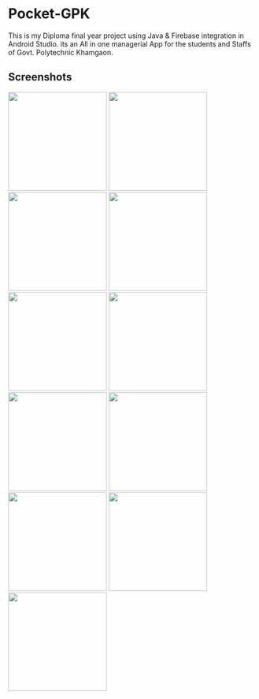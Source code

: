 # Pocket-GPK
This is my Diploma final year project using Java & Firebase integration in Android Studio. its an All in one managerial App for the students and Staffs of Govt. Polytechnic Khamgaon.


## Screenshots
<img src="https://user-images.githubusercontent.com/47142604/99796297-3ec04500-2b53-11eb-9329-527d780296c7.jpg" width="200"/>
<img src="https://user-images.githubusercontent.com/47142604/99796316-454ebc80-2b53-11eb-98a4-0e7ab70962ed.png" width="200"/>     
<img src="https://user-images.githubusercontent.com/47142604/99796348-57c8f600-2b53-11eb-99c5-20a7653b7183.jpg" width="200"/>     
<img src="https://user-images.githubusercontent.com/47142604/99796356-5b5c7d00-2b53-11eb-8b6b-1378bf8eff64.png" width="200"/>    
<img src="https://user-images.githubusercontent.com/47142604/99796375-657e7b80-2b53-11eb-9817-00a880a83677.png" width="200"/> 
<img src="https://user-images.githubusercontent.com/47142604/99796382-68796c00-2b53-11eb-93ec-2323b960df4d.png" width="200"/>
<img src="https://user-images.githubusercontent.com/47142604/99796396-6f07e380-2b53-11eb-9e48-5aee11ab1259.png" width="200"/>
<img src="https://user-images.githubusercontent.com/47142604/99796402-70d1a700-2b53-11eb-816b-236691fbfbbb.jpg" width="200"/>
<img src="https://user-images.githubusercontent.com/47142604/99796409-74652e00-2b53-11eb-9858-ac77b5d70845.jpg" width="200"/>
<img src="https://user-images.githubusercontent.com/47142604/99796418-77601e80-2b53-11eb-837c-7c56fffaf1b4.png" width="200"/>
<img src="https://user-images.githubusercontent.com/47142604/99796449-83e47700-2b53-11eb-861b-896d20ae7eb5.png" width="200"/>

